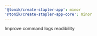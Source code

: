 ```yaml
---
'@tonik/create-stapler-app': minor
'@tonik/create-stapler-app-core': minor
---
```


Improve command logs readibility
